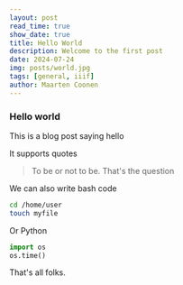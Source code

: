 ```yaml
---
layout: post
read_time: true
show_date: true
title: Hello World
description: Welcome to the first post
date: 2024-07-24
img: posts/world.jpg
tags: [general, iiif]
author: Maarten Coonen
---
```


### Hello world
This is a blog post saying hello

It supports quotes
> To be or not to be.
> That's the question

We can also write bash code
```bash
cd /home/user
touch myfile
```

Or Python

```python
import os
os.time()
```

That's all folks.